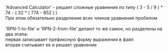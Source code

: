 'Advanced Calculator' - решает сложные уравнения по типу ( 3 - 5 / 9 ) * 74 - ( 32 * ( 774 - 852 ) )<br />
При этом обязательно разделение всех членов уравнения пробелом<br />
<br />
'RPN-1-to-file' и 'RPN-2-from-file' делают то же самое, но разделены на два этапа:<br />
первая записывает префиксную форму выражения в файл<br />
вторая считывает ее и решает уравнение<br />
